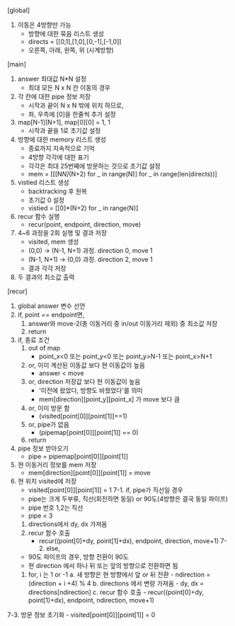 [global]
1. 이동은 4방향만 가능
    - 방향에 대한 묶음 리스트 생성
    - directs = [[0,1],[1,0],[0,-1],[-1,0]]
    - 오른쪽, 아래, 왼쪽, 위 (시계방향)

[main]
1. answer 최대값 N*N 설정
    - 최대 모든 N x N 칸 이동의 경우
2. 각 칸에 대한 pipe 정보 저장
    - 시작과 끝이 N x N 밖에 위치 하므로,
    - 좌, 우측에 [0]을 한줄씩 추가 설정
3. map[N-1][N+1], map[0][0] = 1, 1
    - 시작과 끝을 1로 초기값 설정
4. 방향에 대한 memory 리스트 생성
    - 종료까지 지속적으로 기억
    - 4방향 각각에 대한 표기
    - 각각은 최대 25번째에 방문하는 것으로 초기값 설정
    - mem = [[[N*N]*(N+2) for _ in range(N)] for _ in range(len(directs))]
5. vistied 리스트 생성
    - backtracking 후 원복
    - 초기값 0 설정
    - vistied = [[0]*(N+2) for _ in range(N)]
6. recur 함수 실행
    - recur(point, endpoint, direction, move)
7. 4~6 과정을 2회 실행 및 결과 저장
    - visited, mem 생성
    - (0,0) -> (N-1, N+1) 과정. direction 0, move 1
    - (N-1, N+1) -> (0,0) 과정. direction 2, move 1
    - 결과 각각 저장
8. 두 결과의 최소값 출력

[recur]
1. global answer 변수 선언
2. if, point == endpoint면,
    1) answer와 move-2(총 이동거리 중 in/out 이동거리 제외) 중 최소값 저장
    2) return
3. if, 종료 조건
    1) out of map
        - point_x<0 또는 point_y<0 또는 point_y>N-1 또는 point_x>N+1
    2) or, 이미 계산된 이동값 보다 현 이동값이 높음
        - answer < move
    3) or, direction 저장값 보다 현 이동값이 높음
        - '이전에 왔었다, 방향도 바꿨었다'를 의미
        - mem[direction][point_y][point_x] 가 move 보다 큼
    4) or, 이미 방문 함
        - (visited[point[0]][point[1]]==1)
    5) or, pipe가 없음
        - (pipemap[point[0]][point[1]] == 0)
    6) return
4. pipe 정보 받아오기
    - pipe = pipemap[point[0]][point[1]]
5. 현 이동거리 정보를 mem 저장
    - mem[direction][point[0]][point[1]] = move
6. 현 위치 visited에 저장
    - visited[point[0]][point[1]] = 1
7-1. if, pipe가 직선일 경우
    - pipe는 크게 두부류, 직선(회전하면 동일) or 90도(4방향은 결국 동일 파이프)
    - pipe 번호 1,2는 직선
    - pipe < 3
    1) directions에서 dy, dx 가져옴
    2) recur 함수 호출
        - recur((point[0]+dy, point[1]+dx), endpoint, direction, move+1)
7-2. else,
    - 90도 파이프의 경우, 방향 전환이 90도
    - 현 direction 에서 하나 뒤 또는 앞의 방향으로 전환하면 됨
    1) for, i 는 1 or -1
        a. 새 방향은 현 방향에서 앞 or 뒤 전환 
            - ndirection = (direction + i +4) % 4
        b. directions 에서 변량 가져옴 
            - dy, dx = directions[ndirection]
        c. recur 함수 호출
            - recur((point[0]+dy, point[1]+dx), endpoint, ndirection, move+1)

7-3. 방문 정보 초기화
    - visited[point[0]][point[1]] = 0